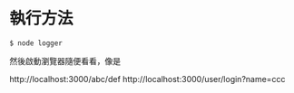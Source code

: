 # 執行方法

```
$ node logger
```

然後啟動瀏覽器隨便看看，像是

http://localhost:3000/abc/def
http://localhost:3000/user/login?name=ccc

